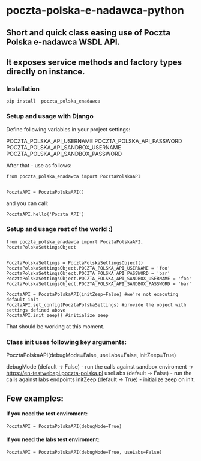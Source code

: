 # poczta-polska-e-nadawca-python
## Short and quick class easing use of Poczta Polska e-nadawca WSDL API.
## It exposes service methods and factory types directly on instance.

### Installation
```
pip install  poczta_polska_enadawca
```


### Setup and usage with Django

Define following variables in your project settings:

POCZTA_POLSKA_API_USERNAME
POCZTA_POLSKA_API_PASSWORD
POCZTA_POLSKA_API_SANDBOX_USERNAME
POCZTA_POLSKA_API_SANDBOX_PASSWORD

After that - use as follows:

```
from poczta_polska_enadawca import PocztaPolskaAPI


PocztaAPI = PocztaPolskaAPI()
```

and you can call:
```
PocztaAPI.hello('Poczta API')
```

### Setup and usage rest of the world :)

```
from poczta_polska_enadawca import PocztaPolskaAPI, PocztaPolskaSettingsObject


PocztaPolskaSettings = PocztaPolskaSettingsObject()
PocztaPolskaSettingsObject.POCZTA_POLSKA_API_USERNAME = 'foo'
PocztaPolskaSettingsObject.POCZTA_POLSKA_API_PASSWORD = 'bar'
PocztaPolskaSettingsObject.POCZTA_POLSKA_API_SANDBOX_USERNAME = 'foo'
PocztaPolskaSettingsObject.POCZTA_POLSKA_API_SANDBOX_PASSWORD = 'bar'

PocztaAPI = PocztaPolskaAPI(initZeep=False) #we're not executing default init
PocztaAPI.set_config(PocztaPolskaSettings) #provide the object with settings defined above
PocztaAPI.init_zeep() #initialize zeep

```
That should be working at this moment.


### Class init uses following key arguments:
PocztaPolskaAPI(debugMode=False, useLabs=False, initZeep=True)

debugMode (default -> False) - run the calls against sandbox enviroment -> https://en-testwebapi.poczta-polska.pl
useLabs (default -> False) - run the calls against labs endpoints
initZeep (default -> True) - initialize zeep on init. 

## Few examples: 

#### If you need the test enviroment:
```
PocztaAPI = PocztaPolskaAPI(debugMode=True)
```

#### If you need the labs test enviroment:
```
PocztaAPI = PocztaPolskaAPI(debugMode=True, useLabs=False)
```

